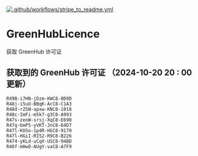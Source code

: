 [![.github/workflows/stripe_to_readme.yml](https://github.com/zjx-kimi/GreenHubLicence/actions/workflows/stripe_to_readme.yml/badge.svg)](https://github.com/zjx-kimi/GreenHubLicence/actions/workflows/stripe_to_readme.yml)
# GreenHubLicence
获取 GreenHub 许可证
## 获取到的 GreenHub 许可证 （2024-10-20 20 : 00 更新）
```
R49B-i7HN-jDzm-KWC8-0D9D
R48j-i5uU-BBqK-AcC8-C1A3
R48d-rZSN-apxw-KNC8-1018
R48c-ImFi-m5k7-g3C8-A993
R47s-zeoW-srsj-XqC8-E690
R47q-bmP5-yVKT-JnC8-64D7
R47l-KUSo-1p4R-HGC8-9170
R47l-HGiI-RI52-R9C8-B226
R474-yKLd-uCqX-USC8-94BD
R46f-mHwO-AUgY-vaC8-A7F9
```

